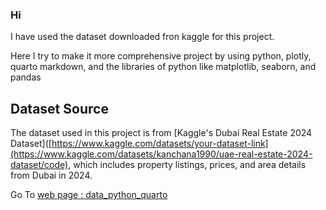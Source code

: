 ### Hi 

I have used the dataset downloaded fron kaggle for this project.

Here I try to make it more comprehensive project by using python, plotly, quarto markdown, and the libraries of python like matplotlib, seaborn, and pandas

## Dataset Source
The dataset used in this project is from [Kaggle's Dubai Real Estate 2024 Dataset]([https://www.kaggle.com/datasets/your-dataset-link](https://www.kaggle.com/datasets/kanchana1990/uae-real-estate-2024-dataset/code), which includes property listings, prices, and area details from Dubai in 2024.

Go To [web page : data_python_quarto](https://tauseefm229.github.io/data_python_quarto/)
